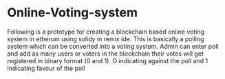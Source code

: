 # Online-Voting-system
Following is a prototype for creating a blockchain based online voting system in etherum using solidy in remix ide.
This is basically a polling system which can be converted into a voting system. Admin can enter poll and add as many users or voters in the blockchain their votes will get registered in binary format )0 and 1).
O indicating against the poll and 1 indicating favour of the poll 
